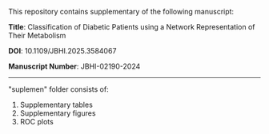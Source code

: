 This repository contains supplementary of the following manuscript:

**Title**: Classification of Diabetic Patients using a Network Representation of Their Metabolism

**DOI**: 10.1109/JBHI.2025.3584067

**Manuscript Number**: JBHI-02190-2024

---
"suplemen" folder consists of:
1. Supplementary tables
2. Supplementary figures
3. ROC plots
